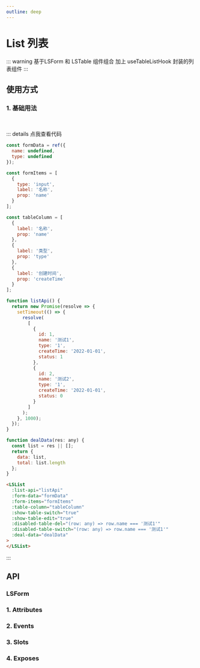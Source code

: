 ```yaml
---
outline: deep
---
```


# List 列表

::: warning 基于LSForm 和 LSTable 组件组合 加上 useTableListHook 封装的列表组件
:::

## 使用方式

### 1. 基础用法

<br>
<LSList
  :list-api="listApi"
  :form-data="formData"
  :form-items="formItems"
  :table-column="tableColumn_1"
  :show-table-switch="true"
  :show-table-edit="true"
  :disabled-table-del="(row: any) => row.name === '测试1'"
  :disabled-table-switch="(row: any) => row.name === '测试1'"
  :deal-data="dealData"
>
</LSList>

::: details 点我查看代码

```js
const formData = ref({
  name: undefined,
  type: undefined
});

const formItems = [
  {
    type: 'input',
    label: '名称',
    prop: 'name'
  }
];

const tableColumn = [
  {
    label: '名称',
    prop: 'name'
  },
  {
    label: '类型',
    prop: 'type'
  },
  {
    label: '创建时间',
    prop: 'createTime'
  }
];

function listApi() {
  return new Promise(resolve => {
    setTimeout(() => {
      resolve(
        [
          {
            id: 1,
            name: '测试1',
            type: '1',
            createTime: '2022-01-01',
            status: 1
          },
          {
            id: 2,
            name: '测试2',
            type: '1',
            createTime: '2022-01-01',
            status: 0
          }
        ]
      );
    }, 1000);
  });
}

function dealData(res: any) {
  const list = res || [];
  return {
    data: list,
    total: list.length
  };
}
```

```html
<LSList
  :list-api="listApi"
  :form-data="formData"
  :form-items="formItems"
  :table-column="tableColumn"
  :show-table-switch="true"
  :show-table-edit="true"
  :disabled-table-del="(row: any) => row.name === '测试1'"
  :disabled-table-switch="(row: any) => row.name === '测试1'"
  :deal-data="dealData"
>
</LSList>
```

:::

## API

### LSForm

### 1. Attributes

<ApiIntro :tableColumn="tableColumn"  :tableData="attrTableData" />

### 2. Events

<ApiIntro :tableColumn="tableMethodColumn"  :tableData="eventsTableData" />

### 3. Slots

<ApiIntro :tableColumn="tableSlotColumn"  :tableData="slotTableData" />

### 4. Exposes

<ApiIntro :tableColumn="tableExposesColumn"  :tableData="exposesTableData" />

<script setup>
import { tableColumn,tableMethodColumn,tableSlotColumn,tableExposesColumn } from '../constant';
import { ref } from 'vue';

const formData = ref({
  name: undefined,
  type: undefined
});

const formItems = [
  {
    type: 'input',
    label: '名称',
    prop: 'name'
  }
];

const tableColumn_1 = [
  {
    label: '名称',
    prop: 'name'
  },
  {
    label: '类型',
    prop: 'type'
  },
  {
    label: '创建时间',
    prop: 'createTime'
  }
];

function listApi() {
  return new Promise(resolve => {
    setTimeout(() => {
      resolve(
        [
          {
            id: 1,
            name: '测试1',
            type: '1',
            createTime: '2022-01-01',
            status: 1
          },
          {
            id: 2,
            name: '测试2',
            type: '1',
            createTime: '2022-01-01',
            status: 0
          }
        ]
      );
    }, 1000);
  });
}

function dealData(res) {
  const list = res || [];
  return {
    data: list,
    total: list.length
  };
}

// 属性
const attrTableData=[
  {
    name: 'listApi',
    desc: '列表接口请求方法，返回一个Promise',
    type: 'Function',
    value: '-'
  },
  {
    name: 'dealParams',
    desc: '处理列表接口参数，返回参数',
    type: 'Function',
    value: '-'
  },
  {
    name: 'dealData',
    desc: '处理列表返回数据方法,return {data: [], total: 0}',
    type: 'Function',
    value: '-'
  },
  {
    name: 'listHookConfig',
    desc: '列表请求配置，支持currentPageProp(当前页码)、pageSizeProp(每页条数)、pageSizesProp(每页条数范围)、isDelayLoader(是否使用延迟加载器)、delayLoaderTime(延迟加载时间)、isFullDose(是否全量数据)、hasPanigation(是否有分页)、autoFetch(是否自动获取数据)、dealData(处理返回数据的方法)、dealParams(处理请求参数的方法)、callbackAfter(请求完成后的回调)',
    type: 'object',
    value: '{currentPageProp: 1, pageSizeProp: 10, pageSizesProp: [10, 20, 30, 40, 50, 100], isDelayLoader: false, delayLoaderTime: 300, isFullDose: false, hasPanigation: true, autoFetch: true, dealData?: Function, dealParams?: Function, callbackAfter?: Function}'
  },
  {
    name: 'delApi',
    desc: '删除接口请求方法，返回一个Promise',
    type: 'Function',
    value: '-'
  },
  {
    name: 'dealDelParams',
    desc: '处理删除接口参数，返回参数',
    type: 'Function',
    value: '-'
  },
   {
    name: 'switchApi',
    desc: '开关切换接口请求方法，返回一个Promise',
    type: 'Function',
    value: '-'
  },
  {
    name: 'dealSwitchParams',
    desc: '处理开关接口参数，返回参数',
    type: 'Function',
    value: '-'
  },
  {
    name: 'showForm',
    desc: '是否显示表单',
    type: 'boolean',
    value: 'true' 
  },
  {
    name: 'formClass',
    desc: '表单样式',
    type: 'string',
    value: '-' 
  },
  {
    name: 'formData',
    desc: '表单数据',
    type: 'object',
    value: '-'
  },
  {
    name: 'formItems',
    desc: '表单控件配置',
    type: 'array',
    value: '[]'
  },
  {
    name: 'formAttrs',
    desc: '表单配置项',
    type: 'object',
    value: '-'
  },
  {
    name: 'queryFn',
    desc: '查询事件（覆盖默认事件）',
    type: 'Function',
    value: '-'
  },
  {
    name: 'tableColumn',
    desc: '表格列数据',
    type: 'array',
    value: '[]'
  },
   {
    name: 'tableRowKey',
    desc: '表格接口相关默认获取值字段',
    type: 'string',
    value: 'id'
  },
  {
    name: 'tableAttrs',
    desc: '表格配置项',
    type: 'object',
    value: '-'
  },
  {
    name: 'tableListeners',
    desc: '表格事件',
    type: 'object',
    value: '-'
  },
  {
    name: 'showOperate',
    desc: '是否显示操作按钮展示区域',
    type: 'boolean',
    value: 'true'
  },
  {
    name: 'showOperateDivider',
    desc: '操作按钮区域是否显示分割线',
    type: 'boolean',
    value: 'true'
  },
   {
    name: 'operateClass',
    desc: '操作按钮展示区域样式',
    type: 'string',
    value: '-'
  },
  {
    name: 'showAdd',
    desc: '是否显示添加按钮',
    type: 'boolean',
    value: 'true'
  },
  {
    name: 'disabledAddBtn',
    desc: '添加按钮是否禁用',
    type: 'boolean',
    value: 'false'
  },
  {
    name: 'addBtnText',
    desc: '添加按钮文字',
    type: 'string',
    value: '添加'
  },
  {
    name: 'addFn',
    desc: '添加按钮点击事件（覆盖默认事件）',
    type: 'Function',
    value: '-'
  },
  {
    name: 'showTableSwitch',
    desc: '是否显示表格开关切换',
    type: 'boolean',
    value: 'false'
  },
  {
    name: 'switchProp',
    desc: '表格开关切换值获取字段名',
    type: 'string',
    value: 'status'
  },
  {
    name: 'tableSwitchColumn',
    desc: '表格开关切换列配置项',
    type: 'object',
    value: '-'
  },
  {
    name: 'disabledTableSwitch',
    desc: '表格开关切换是否禁用',
    type: 'boolean/Function',
    value: 'false'
  },
  {
    name: 'showTableOperate',
    desc: '是否显示表格操作列',
    type: 'boolean',
    value: 'true'
  },
   {
    name: 'tableOperateColumn',
    desc: '表格操作列配置项',
    type: 'object',
    value: '-'
  },
  {
    name: 'tableDetailFn',
    desc: '表格查看按钮点击事件（覆盖默认事件）',
    type: 'Function',
    value: '-'
  },
   {
    name: 'tableEditFn',
    desc: '表格编辑按钮点击事件（覆盖默认事件）',
    type: 'Function',
    value: '-'
  },
  {
    name: 'showTableDetail',
    desc: '表格查看按钮是否展示',
    type: 'boolean/Function',
    value: 'true'
  },
  {
    name: 'disabledTableDetail',
    desc: '表格查看按钮是否禁用',
    type: 'boolean/Function',
    value: 'false'
  },
  {
    name: 'showTableEdit',
    desc: '表格编辑按钮是否展示',
    type: 'boolean/Function',
    value: 'true'
  },
  {
    name: 'disabledTableEdit',
    desc: '表格编辑按钮是否禁用',
    type: 'boolean/Function',
    value: 'false'
  },
  {
    name: 'showTableDel',
    desc: '表格删按钮是否展示',
    type: 'boolean/Function',
    value: 'true'
  },
  {
    name: 'disabledTableDel',
    desc: '表格删除按钮是否禁用',
    type: 'boolean/Function',
    value: 'false'
  },
  {
    name: 'addRoutePath',
    desc: '添加页面路由地址',
    type: 'string',
    value: '默认: 当前页路由地址/add'
  },
   {
    name: 'detailRoutePath',
    desc: '详情页面路由地址',
    type: 'string',
    value: '默认: 当前页路由地址/detail/:id'
  },
   {
    name: 'editRoutePath',
    desc: '编辑页面路由地址',
    type: 'string',
    value: '默认: 当前页路由地址/edit/:id'
  },
]

// 事件
const eventsTableData=[
  {
    name: 'submitForm',
    desc: '表单查询事件',
    type: 'Function',
    value: 'object：表单数据'
  },
]

// 插槽
const slotTableData=[
  {
    name: 'form-append',
    desc: '表单新增后置内容，LSForm组件其它插槽不支持，LSTable插槽支持',
  },
  {
    name: 'operate',
    desc: '页面操作区域自定义内容',
  },
  {
    name: 'operate-prepend',
    desc: '页面操作区域前置添加内容',
  },
  {
    name: 'operate-append',
    desc: '页面操作区域后置添加内容',
  },
  {
    name: 'table-operate-prepend',
    desc: '表格操作列区域前置添加内容,插入内容如有v-if判断用el-space组件包裹',
  },
  {
    name: 'table-operate-append',
    desc: '表格操作列区域后置添加内容，插入内容如有v-if判断用el-space组件包裹',
  },
  {
    name: 'table-append',
    desc: '表格后置新增列区域',
  },
  {
    name: '原插槽名称加上 -form-slot',
    desc: 'LSForm组件插槽',
  },
  {
    name: '原插槽名称加上 -table-slot',
    desc: 'LSTable组件插槽',
  },
]

// Exposes
const exposesTableData=[
  {
    name: 'loadData',
    desc: '表单查询事件',
    type: 'Function',
    value: 'showLoading：是否显示加载，默认true，firstLoad: 是否首次加载,默认false'
  },
  {
    name: 'handleReset',
    desc: '表单重置事件',
    type: 'Function',
    value: '-'
  },
  {
    name: 'isFirst',
    desc: '是否首次加载',
    type: 'boolean',
    value: '-'
  },
  {
    name: 'loading',
    desc: '加载中',
    type: 'boolean',
    value: '-'
  },
  {
    name: 'total',
    desc: '表格数据总数量',
    type: 'number',
    value: '-'
  },
  {
    name: 'currentPage',
    desc: '当前页',
    type: 'number',
    value: '-'
  },
  {
    name: 'pageSize',
    desc: '每页条数',
    type: 'number',
    value: '-'
  }
]
</script>

<style>
</style>
